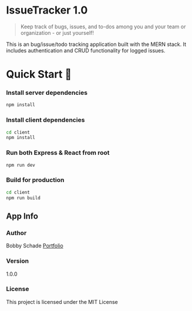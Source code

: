 # IssueTracker 1.0

> Keep track of bugs, issues, and to-dos among you and your team or organization - or just yourself!

This is an bug/issue/todo tracking application built with the MERN stack. It includes authentication and CRUD functionality for logged issues.

# Quick Start 🚀

### Install server dependencies

```bash
npm install
```

### Install client dependencies

```bash
cd client
npm install
```

### Run both Express & React from root

```bash
npm run dev
```

### Build for production

```bash
cd client
npm run build
```

## App Info

### Author

Bobby Schade
[Portfolio](http://www.bobbyschade.com)

### Version

1.0.0

### License

This project is licensed under the MIT License
